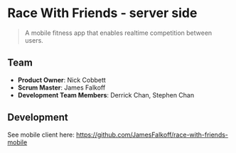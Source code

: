 # Race With Friends - server side

> A mobile fitness app that enables realtime competition between users.

## Team

  - __Product Owner__: Nick Cobbett
  - __Scrum Master__: James Falkoff
  - __Development Team Members__: Derrick Chan, Stephen Chan

## Development

See mobile client here: https://github.com/JamesFalkoff/race-with-friends-mobile 
